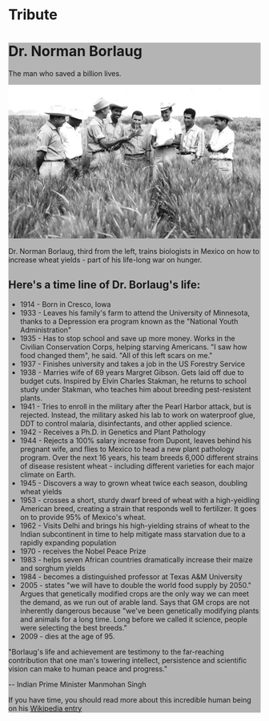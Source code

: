 # Tribute

<!DOCTYPE html>
<html lang="en">
<head>
    <meta charset="UTF-8">
    <meta name="viewport" content="width=device-width, initial-scale=1.0">
    <title>Tribute Page</title>
    <style>
       main{
    background-color: rgb(180,180,180);
}

#title {
    text-align: center;
    background-color: rgb(180,180,180);
    padding: 50px 50px 5px 50px;
    font-family: sans-serif;
    font-size: 40px;
}

p {
    text-align: center;
    font-family: sans-serif;
    background-color: rgb(180,180,180);
}

#image {
    padding: 100px 100px 5px 150px;
}

h2 {
    text-align: center;
    padding-top: 50px;
}

ul {
    padding-top: 30px;
    padding-left: 400px;
    padding-right: 300px;
}

span {
    font-weight: bold;
}

li {
    padding: 10px;
}

#pm {
    padding-right: 300px;
    padding-left: 300px;
    padding-top: 20px;
}

#tribute-link {
    font-weight: bolder;
    font-size: larger;
}

#name {
    padding-left: 300px;
} 
    </style>
</head>
<body>
    <main>
    <h1 id="title">Dr. Norman Borlaug</h1>
    <p >The man who saved a billion lives.</p>
    <div id="image-div">
        <img id="image" src="free.jpg" />
        <p id="img-caption">Dr. Norman Borlaug, third from the left, trains biologists in Mexico on how to increase wheat yields - part of his life-long war on hunger.</p>
    </div>
    <h2>Here's a time line of Dr. Borlaug's life:</h2>
    <p id="tribute-info">
        <ul>
            <li><span>1914</span> - Born in Cresco, Iowa</li>
            <li><span>1933</span> -  Leaves his family's farm to attend the University of Minnesota, thanks to a Depression era program known as the "National Youth Administration"</li>
            <li><span>1935</span> - Has to stop school and save up more money. Works in the Civilian Conservation Corps, helping starving Americans. "I saw how food changed them", he said. "All of this left scars on me."</li>
            <li><span>1937</span> - Finishes university and takes a job in the US Forestry Service</li>
            <li><span>1938</span> - Marries wife of 69 years Margret Gibson. Gets laid off due to budget cuts. Inspired by Elvin Charles Stakman, he returns to school study under Stakman, who teaches him about breeding pest-resistent plants.</li>
            <li><span>1941</span> - Tries to enroll in the military after the Pearl Harbor attack, but is rejected. Instead, the military asked his lab to work on waterproof glue, DDT to control malaria, disinfectants, and other applied science.</li>
            <li><span>1942</span> - Receives a Ph.D. in Genetics and Plant Pathology</li>
            <li><span>1944</span> - Rejects a 100% salary increase from Dupont, leaves behind his pregnant wife, and flies to Mexico to head a new plant pathology program. Over the next 16 years, his team breeds 6,000 different strains of disease resistent wheat - including different varieties for each major climate on Earth.</li>
            <li><span>1945</span> -  Discovers a way to grown wheat twice each season, doubling wheat yields</li>
            <li><span>1953</span> - crosses a short, sturdy dwarf breed of wheat with a high-yeidling American breed, creating a strain that responds well to fertilizer. It goes on to provide 95% of Mexico's wheat.</li>
            <li><span>1962</span> - Visits Delhi and brings his high-yielding strains of wheat to the Indian subcontinent in time to help mitigate mass starvation due to a rapidly expanding population</li>
            <li><span>1970</span> -  receives the Nobel Peace Prize</li>
            <li><span>1983</span> - helps seven African countries dramatically increase their maize and sorghum yields</li>
            <li><span>1984</span> - becomes a distinguished professor at Texas A&M University</li>
            <li><span>2005</span> - states "we will have to double the world food supply by 2050." Argues that genetically modified crops are the only way we can meet the demand, as we run out of arable land. Says that GM crops are not inherently dangerous because "we've been genetically modifying plants and animals for a long time. Long before we called it science, people were selecting the best breeds."</li>
            <li><span>2009</span> - dies at the age of 95.</li>
        </ul>
    </p>
    <p id="pm">
        "Borlaug's life and achievement are testimony to the far-reaching contribution that one man's towering intellect, persistence and scientific vision can make to human peace and progress."
    </br>
        <div id="name">-- Indian Prime Minister Manmohan Singh</div>
    </p>
    <p id="tribute-link">
        If you have time, you should read more about this incredible human being on his <a href="https://en.wikipedia.org/wiki/Norman_Borlaug" target="_blank">Wikipedia entry</a>
    </p>
    </main>
</body>
</html>
